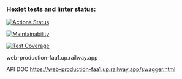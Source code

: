 ### Hexlet tests and linter status:
[![Actions Status](https://github.com/devbulygin/java-project-73/workflows/hexlet-check/badge.svg)](https://github.com/devbulygin/java-project-73/actions)

[![Maintainability](https://api.codeclimate.com/v1/badges/607ca1028cb07d832cf0/maintainability)](https://codeclimate.com/github/devbulygin/java-project-73/maintainability)

[![Test Coverage](https://api.codeclimate.com/v1/badges/607ca1028cb07d832cf0/test_coverage)](https://codeclimate.com/github/devbulygin/java-project-73/test_coverage)


web-production-faa1.up.railway.app

API DOC 
https://web-production-faa1.up.railway.app/swagger.html
